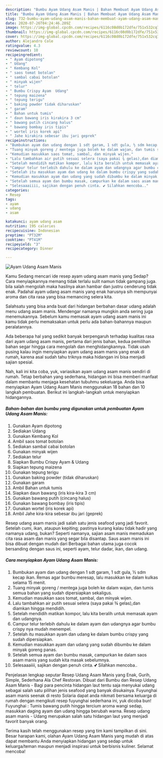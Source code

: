 ```yaml
---
description: "Bumbu Ayam Udang Asam Manis | Bahan Membuat Ayam Udang Asam Manis Yang Mudah Dan Praktis"
title: "Bumbu Ayam Udang Asam Manis | Bahan Membuat Ayam Udang Asam Manis Yang Mudah Dan Praktis"
slug: 732-bumbu-ayam-udang-asam-manis-bahan-membuat-ayam-udang-asam-manis-yang-mudah-dan-praktis
date: 2020-07-26T04:24:46.209Z
image: https://img-global.cpcdn.com/recipes/6116c08d0b172dfe/751x532cq70/ayam-udang-asam-manis-foto-resep-utama.jpg
thumbnail: https://img-global.cpcdn.com/recipes/6116c08d0b172dfe/751x532cq70/ayam-udang-asam-manis-foto-resep-utama.jpg
cover: https://img-global.cpcdn.com/recipes/6116c08d0b172dfe/751x532cq70/ayam-udang-asam-manis-foto-resep-utama.jpg
author: Alejandro Cole
ratingvalue: 4.3
reviewcount: 10
recipeingredient:
- " Ayam dipotong"
- " Udang"
- " Kembang Kol"
- " saos tomat botolan"
- " sambal cabai botolan"
- " minyak wijen"
- " telur"
- " Bumbu Crispy Ayam  Udang"
- " tepung maizena"
- " tepung terigu"
- " baking powder tidak diharuskan"
- " garam"
- " Bahan untuk tumis"
- " daun bawang iris kirakira 3 cm"
- " bawang putih cincang halus"
- " bawang bombay iris tipis"
- " wortel iris korek api"
- " Jahe kirakira sebesar ibu jari geprek"
recipeinstructions:
- "Bumbukan ayam dan udang dengan 1 sdt garam, 1 sdt gula, ½ sdm kecap ikan. Remas agar bumbu meresap, lalu masukkan ke dalam kulkas selama 15 menit."
- "Tuang minyak goreng / mentega juga boleh ke dalam wajan, dan tumis semua bahan yang sudah dipersiapkan sekaligus."
- "Kemudian masukkan saos tomat, sambal, dan minyak wijen."
- "Lalu tambahkan air putih sesuai selera (saya pakai ¾ gelas),dan diamkan hingga mendidih."
- "Setelah mendidih matikan kompor, lalu kita beralih untuk memasak ayam dan udangnya."
- "Campur telur terlebih dahulu ke dalam ayam dan udangnya agar bumbu crispy nya mudah menempel."
- "Setelah itu masukkan ayam dan udang ke dalam bumbu crispy yang sudah dipersiapkan."
- "Kemudian masukkan ayam dan udang yang sudah dibumbu ke dalam minyak goreng panas."
- "Setelah semua ayam dan bumbu masak, campurkan ke dalam saos asam manis yang sudah kita masak sebelumnya."
- "Selesaaaiiii, sajikan dengan penuh cinta. 💕 Silahkan mencoba.."
categories:
- Resep
tags:
- ayam
- udang
- asam

katakunci: ayam udang asam 
nutrition: 195 calories
recipecuisine: Indonesian
preptime: "PT32M"
cooktime: "PT41M"
recipeyield: "3"
recipecategory: Dinner

---
```



![Ayam Udang Asam Manis](https://img-global.cpcdn.com/recipes/6116c08d0b172dfe/751x532cq70/ayam-udang-asam-manis-foto-resep-utama.jpg)

Kamu Sedang mencari ide resep ayam udang asam manis yang Sedap? Cara menyiapkannya memang tidak terlalu sulit namun tidak gampang juga. bila salah mengolah maka hasilnya akan hambar dan justru cenderung tidak enak. Padahal ayam udang asam manis yang enak harusnya sih mempunyai aroma dan cita rasa yang bisa memancing selera kita.

Salahsatu yang bisa anda buat dari hidangan berbahan dasar udang adalah menu udang asam manis. Mendengar namanya mungkin anda sering juga menemukannya. Sebelum kamu memasak ayam udang asam manis ini kamu tidak perlu memaksakan untuk perlu ada bahan-bahannya maupun peralatannya.

Ada beberapa hal yang sedikit banyak berpengaruh terhadap kualitas rasa dari ayam udang asam manis, pertama dari jenis bahan, kedua pemilihan bahan segar hingga cara mengolah dan menghidangkannya. Tidak usah pusing kalau ingin menyiapkan ayam udang asam manis yang enak di rumah, karena asal sudah tahu triknya maka hidangan ini bisa menjadi sajian spesial.


Nah, kali ini kita coba, yuk, variasikan ayam udang asam manis sendiri di rumah. Tetap berbahan yang sederhana, hidangan ini bisa memberi manfaat dalam membantu menjaga kesehatan tubuhmu sekeluarga. Anda bisa menyiapkan Ayam Udang Asam Manis menggunakan 18 bahan dan 10 langkah pembuatan. Berikut ini langkah-langkah untuk menyiapkan hidangannya.

<!--inarticleads1-->

##### Bahan-bahan dan bumbu yang digunakan untuk pembuatan Ayam Udang Asam Manis:

1. Gunakan  Ayam dipotong
1. Sediakan  Udang
1. Gunakan  Kembang Kol
1. Ambil  saos tomat botolan
1. Sediakan  sambal cabai botolan
1. Gunakan  minyak wijen
1. Sediakan  telur
1. Siapkan  Bumbu Crispy Ayam &amp; Udang
1. Siapkan  tepung maizena
1. Gunakan  tepung terigu
1. Gunakan  baking powder (tidak diharuskan)
1. Gunakan  garam
1. Ambil  Bahan untuk tumis
1. Siapkan  daun bawang (iris kira-kira 3 cm)
1. Gunakan  bawang putih (cincang halus)
1. Gunakan  bawang bombay (iris tipis)
1. Gunakan  wortel (iris korek api)
1. Ambil  Jahe kira-kira sebesar ibu jari (geprek)


Resep udang asam manis jadi salah satu jenis seafood yang jadi favorit. Setelah cumi, ikan, ataupun kepiting; pastinya kurang kalau tidak hadir yang namanya udang, bukan? Seperti namanya, sajian asam manis memadukan cita rasa asam dan manis yang segar bila disantap. Saus asam manis ini bisa dibuat dengan mudah dari Berbagai bahan utama juga cocok bersanding dengan saus ini, seperti ayam, telur dadar, ikan, dan udang. 

<!--inarticleads2-->

##### Cara menyiapkan Ayam Udang Asam Manis:

1. Bumbukan ayam dan udang dengan 1 sdt garam, 1 sdt gula, ½ sdm kecap ikan. Remas agar bumbu meresap, lalu masukkan ke dalam kulkas selama 15 menit.
1. Tuang minyak goreng / mentega juga boleh ke dalam wajan, dan tumis semua bahan yang sudah dipersiapkan sekaligus.
1. Kemudian masukkan saos tomat, sambal, dan minyak wijen.
1. Lalu tambahkan air putih sesuai selera (saya pakai ¾ gelas),dan diamkan hingga mendidih.
1. Setelah mendidih matikan kompor, lalu kita beralih untuk memasak ayam dan udangnya.
1. Campur telur terlebih dahulu ke dalam ayam dan udangnya agar bumbu crispy nya mudah menempel.
1. Setelah itu masukkan ayam dan udang ke dalam bumbu crispy yang sudah dipersiapkan.
1. Kemudian masukkan ayam dan udang yang sudah dibumbu ke dalam minyak goreng panas.
1. Setelah semua ayam dan bumbu masak, campurkan ke dalam saos asam manis yang sudah kita masak sebelumnya.
1. Selesaaaiiii, sajikan dengan penuh cinta. 💕 Silahkan mencoba..


Penjelasan lengkap seputar Resep Udang Asam Manis yang Enak, Gurih, Simple, Sederhana Ala Chef Restoran. Dibuat dari Bumbu dan Resep Udang Asam Manis - Bagi para pencinta hidangan laut tentu saja menyukai udang sebagai salah satu pilihan jenis seafood yang banyak disukainya. Fuyunghai asam manis seenak di resto Solaria dapat anda nikmati bersama keluarga di rumah dengan mengikuti resep fuyunghai sederhana ini, yuk dicoba bun! Fuyunghai : Tumis bawang putih hingga tercium aroma wangi sedap, masukkan daging ayam dan udang hingga berubah warna. Resep udang asam manis - Udang merupakan salah satu hidangan laut yang menjadi favorit banyak orang. 

Terima kasih telah menggunakan resep yang tim kami tampilkan di sini. Besar harapan kami, olahan Ayam Udang Asam Manis yang mudah di atas dapat membantu Anda menyiapkan hidangan yang sedap untuk keluarga/teman maupun menjadi inspirasi untuk berbisnis kuliner. Selamat mencoba!
